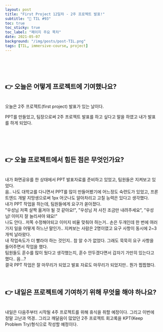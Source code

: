 ```yaml
---
layout: post
title: "First Project 12일차 - 2주 프로젝트 발표!"
subtitle: "📅 TIL #93"
toc: true
toc_sticky: true
toc_label: "페이지 주요 목차"
date: 2021-05-07
background: "/img/posts/post-TIL.png"
tags: [TIL, immersive-course, project]
---
```


<br/>
<br/>
<br/>

## 👉 오늘은 어떻게 프로젝트에 기여했나요?

<br/>
오늘은 2주 프로젝트(first project) 발표가 있는 날이다.

PPT를 만들었고, 팀장으로써 2주 프로젝트 발표를 하고 싶다고 말을 하였고 내가 발표를 하게 되었다.

<br/>
<br/>
<br/>

## 👉 오늘 프로젝트에서 힘든 점은 무엇인가요?

<br/>
내가 화면공유를 한 상태에서 PPT 발표자료를 준비하고 있었고, 팀원들은 지켜보고 있었다.

<br/>
음.. 나도 대학교를 다니면서 PPT를 많이 만들어봤기에 어느정도 숙련도가 있었고, 프론트엔드 개발 지망생으로써 1px 어긋나도 알아차리고 고칠 능력은 있다고 생각했다.

<br/>
내가 PPT 작업을 하는데, 팀원들에게 요구가 쏟아졌다.

<br/>
"우성님 저쪽 살짝 옮겨야 될 것 같아요!", "우성님 저 사진 조금만 내려주세요", "우성님! 이미지 잘 늘리셔야 돼요!"

<br/>
나도 안다.. 저쪽 수정해야되고 이미지 비율 맞춰야 하는거.. 손은 두개인데 한 번에 여러가지 일을 어떻게 하느냔 말인가.. 지켜보는 사람은 2명이였고 요구 사항이 동시에 2~3개씩 날라왔다.

<br/>
내 작업속도가 더 빨라야 하는 것인지.. 참 알 수가 없었다. 그래도 묵묵히 요구 사항을 들어주면서 작업을 했다.

<br/>
팀원들도 훈수를 많이 뒀다고 생각했는지, 훈수 안두겠다면서 갑자기 가만히 있는다고 했다.. 음...?

<br/>
결국 PPT 작업은 잘 마무리가 되었고 발표 자료도 마무리가 되었지만.. 뭔가 찝찝했다.

<br/>
<br/>
<br/>

## 👉 내일은 프로젝트에 기여하기 위해 무엇을 해야 하나요?

<br/>
내일은 다음주부터 시작될 4주 프로젝트를 위해 휴식을 취할 예정이다. 그리고 이번에 정말 고난과 역경.. 그리고 깨달음이 많았던 2주 프로젝트 회고록을 KPT(Keep Problem Try)형식으로 작성할 예정이다.

<br/>
<br/>
<br/>
